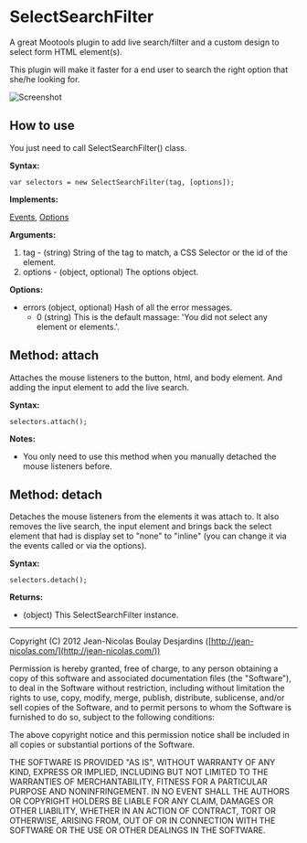 SelectSearchFilter
===========

A great Mootools plugin to add live search/filter and a custom design to select form HTML element(s).

This plugin will make it faster for a end user to search the right option that she/he looking for.

![Screenshot](https://raw.github.com/jnbdz/SelectSearchFilter/master/SelectSearchFilter.png)

How to use
----------

You just need to call SelectSearchFilter() class.

**Syntax:**

    var selectors = new SelectSearchFilter(tag, [options]);

**Implements:**

[Events](http://mootools.net/docs/core/Class/Class.Extras#Events), [Options](http://mootools.net/docs/core/Class/Class.Extras#Options)
    
**Arguments:**

1. tag - (string) String of the tag to match, a CSS Selector or the id of the element.
2. options - (object, optional) The options object.

**Options:**

* errors (object, optional) Hash of all the error messages.
    * 0 (string) This is the default massage: 'You did not select any element or elements.'.

Method: attach
----------

Attaches the mouse listeners to the button, html, and body element. And adding the input element to add the live search.

**Syntax:**

    selectors.attach();

**Notes:**

- You only need to use this method when you manually detached the mouse listeners before.

Method: detach
----------

Detaches the mouse listeners from the elements it was attach to. It also removes the live search, the input element and brings back the select element that had is display set to "none" to "inline" (you can change it via the events called or via the options).

**Syntax:**

    selectors.detach();

**Returns:**

- (object) This SelectSearchFilter instance.


-------


Copyright (C) 2012 Jean-Nicolas Boulay Desjardins ([http://jean-nicolas.com/](http://jean-nicolas.com/))

Permission is hereby granted, free of charge, to any person obtaining a copy of this software and associated documentation files (the "Software"), to deal in the Software without restriction, including without limitation the rights to use, copy, modify, merge, publish, distribute, sublicense, and/or sell copies of the Software, and to permit persons to whom the Software is furnished to do so, subject to the following conditions:

The above copyright notice and this permission notice shall be included in all copies or substantial portions of the Software.

THE SOFTWARE IS PROVIDED "AS IS", WITHOUT WARRANTY OF ANY KIND, EXPRESS OR IMPLIED, INCLUDING BUT NOT LIMITED TO THE WARRANTIES OF MERCHANTABILITY, FITNESS FOR A PARTICULAR PURPOSE AND NONINFRINGEMENT. IN NO EVENT SHALL THE AUTHORS OR COPYRIGHT HOLDERS BE LIABLE FOR ANY CLAIM, DAMAGES OR OTHER LIABILITY, WHETHER IN AN ACTION OF CONTRACT, TORT OR OTHERWISE, ARISING FROM, OUT OF OR IN CONNECTION WITH THE SOFTWARE OR THE USE OR OTHER DEALINGS IN THE SOFTWARE.